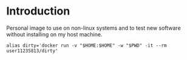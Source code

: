 Introduction
============

Personal image to use on non-linux systems and to test new software without 
installing on my host machine.

`alias dirty='docker run -v "$HOME:$HOME" -w "$PWD" -it --rm user11235813/dirty'`